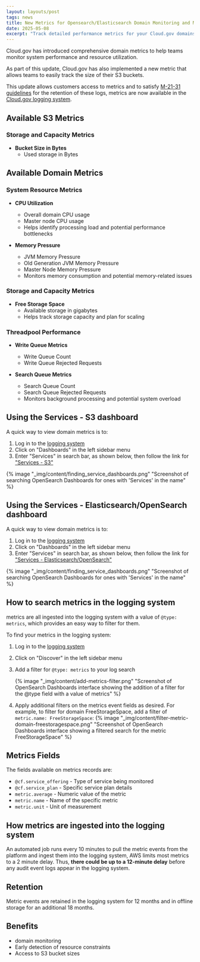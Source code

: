 ```yaml
---
layout: layouts/post
tags: news
title: New Metrics for Opensearch/Elasticsearch Domain Monitoring and Metric for S3 bucket size
date: 2025-05-08
excerpt: "Track detailed performance metrics for your Cloud.gov domains and S3"
---
```


Cloud.gov has introduced comprehensive domain metrics to help teams monitor system performance and resource utilization.

As part of this update, Cloud.gov has also implemented a new metric that allows teams to easily track the size of their S3 buckets.

This update allows customers access to metrics and to satisfy [M-21-31 guidelines][m-21-31] for the retention of these logs, metrics are now available in the [Cloud.gov logging system][logs].

## Available S3 Metrics

### Storage and Capacity Metrics
- **Bucket Size in Bytes**
  - Used storage in Bytes

## Available Domain Metrics

### System Resource Metrics
- **CPU Utilization**
  - Overall domain CPU usage
  - Master node CPU usage
  - Helps identify processing load and potential performance bottlenecks

- **Memory Pressure**
  - JVM Memory Pressure
  - Old Generation JVM Memory Pressure
  - Master Node Memory Pressure
  - Monitors memory consumption and potential memory-related issues

### Storage and Capacity Metrics
- **Free Storage Space**
  - Available storage in gigabytes
  - Helps track storage capacity and plan for scaling

### Threadpool Performance
- **Write Queue Metrics**
  - Write Queue Count
  - Write Queue Rejected Requests

- **Search Queue Metrics**
  - Search Queue Count
  - Search Queue Rejected Requests
  - Monitors background processing and potential system overload

## Using the Services - S3 dashboard

A quick way to view domain metrics is to:

1. Log in to the [logging system][logs]
2. Click on "Dashboards" in the left sidebar menu
3. Enter "Services" in search bar, as shown below,
then follow the link for ["Services - S3"](https://logs.fr.cloud.gov/app/dashboards#/view/services-s3)

{% image "_img/content/finding_service_dashboards.png" "Screenshot of searching OpenSearch Dashboards for ones with 'Services' in the name" %}

## Using the Services - Elasticsearch/OpenSearch dashboard

A quick way to view domain metrics is to:

1. Log in to the [logging system][logs]
2. Click on "Dashboards" in the left sidebar menu
3. Enter "Services" in search bar, as shown below,
then follow the link for ["Services - Elasticsearch/OpenSearch"](https://logs.fr.cloud.gov/app/dashboards#/view/aws-elasticsearch)

{% image "_img/content/finding_service_dashboards.png" "Screenshot of searching OpenSearch Dashboards for ones with 'Services' in the name" %}

## How to search metrics in the logging system

metrics are all ingested into the logging system with a value of `@type: metrics`, which provides an easy way to filter for them.

To find your metrics in the logging system:

1. Log in to the [logging system][logs]
2. Click on "Discover" in the left sidebar menu
3. Add a filter for `@type: metrics` to your log search

    {% image "_img/content/add-metrics-filter.png" "Screenshot of OpenSearch Dashboards interface showing the addition of a filter for the @type field with a value of metrics" %}

5. Apply additional filters on the metrics event fields as desired. For example, to filter for domain FreeStorageSpace, add a filter of `metric.name: FreeStorageSpace`:
    {% image "_img/content/filter-metric-domain-freestoragespace.png" "Screenshot of OpenSearch Dashboards interface showing a filtered search for the metric FreeStorageSpace" %}

## Metrics Fields
The fields available on metrics records are:
- `@cf.service_offering` - Type of service being monitored
- `@cf.service_plan` - Specific service plan details
- `metric.average` - Numeric value of the metric
- `metric.name` - Name of the specific metric
- `metric.unit` - Unit of measurement

## How metrics are ingested into the logging system

An automated job runs every 10 minutes to pull the metric events from the platform and ingest them into the logging system, AWS limits most metrics to a 2 minute delay. Thus, **there could be up to a 12-minute delay** before any audit event logs appear in the logging system.

## Retention

Metric events are retained in the logging system for 12 months and in offline storage for an additional 18 months.

## Benefits
- domain monitoring
- Early detection of resource constraints
- Access to S3 bucket sizes

[logs]: https://logs.fr.cloud.gov
[m-21-31]: https://www.whitehouse.gov/wp-content/uploads/2021/08/M-21-31-Improving-the-Federal-Governments-Investigative-and-Remediation-Capabilities-Related-to-Cybersecurity-Incidents.pdf